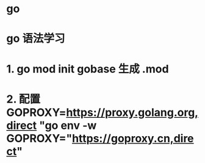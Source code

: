 # go
# go 语法学习
# 1. go mod init gobase 生成 .mod
# 2. 配置 GOPROXY=https://proxy.golang.org,direct  "go env -w GOPROXY="https://goproxy.cn,direct"